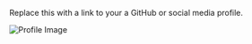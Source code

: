 Replace this with a link to your a GitHub or social media profile.

![Profile Image](https://avatars.githubusercontent.com/u/47417221?s=400&u=3ccb6d2cc45cec56ca886ac12e6756150441bc72&v=4)
